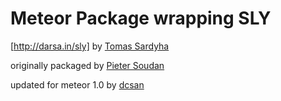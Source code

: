 # Meteor Package wrapping SLY

[http://darsa.in/sly]
by [Tomas Sardyha](https://twitter.com/darsain)

originally packaged by [Pieter Soudan](https://github.com/Sewdn/meteor-sly)

updated for meteor 1.0 by [dcsan](https://github.com/Sewdn/meteor-sly)
